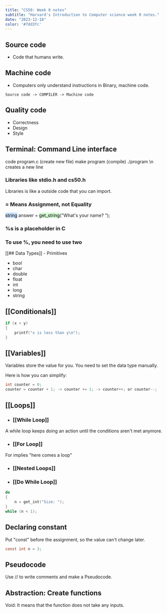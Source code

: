```yaml
---
title: "CS50: Week 0 notes"
subtitle: "Harvard's Introduction to Computer science week 0 notes."
date: "2023-12-18"
color: '#7dd3fc'
---
```


## Source code

- Code that humans write.

## Machine code

- Computers only understand instructions in Binary, machine code.
```
Source code -> COMPILER -> Machine code
```
## Quality code

- Correctness
- Design
- Style

## Terminal: Command Line interface

code program.c (create new file)
make program (compile)
./program 
\\n creates a new line

### Libraries like stdio.h and cs50.h

Libraries is like a outside code that you can import.

### = Means Assignment, not Equality

<mark style="background: #ADCCFFA6;">string</mark> answer = <mark style="background: #BBFABBA6;">get_string</mark>("What's your name? ");

### %s is a placeholder in C

### To use %, you need to use two

[[## Data Types]] - Primitives

- bool
- char
- double
- float 
- int 
- long 
- string
 
## [[Conditionals]]

```c
if (x < y)
{
	printf("x is less than y\n");
}
```
## [[Variables]]

Variables store the value for you. You need to set the data type manually.

Here is how you can simplify:
```c 
int counter = 0;
counter = counter + 1; -> counter += 1; -> counter++; or counter--;
```
## [[Loops]]

- ### [[While Loop]]
A while loop keeps doing an action until the conditions aren't met anymore.

- ### [[For Loop]]
For implies "here comes a loop"

- ### [[Nested Loops]]

- ### [[Do While Loop]]
```c
do
{
	n = get_int("Size: ");
}
while (n < 1);
```

## Declaring constant 
Put "const" before the assignment, so the value can't change later.
```c
const int n = 3;
```
## Pseudocode

Use // to write comments and make a Pseudocode.

## Abstraction: Create functions
Void: It means that the function does not take any inputs.
```c

```